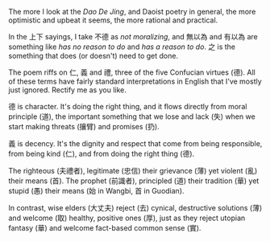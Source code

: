 The more I look at the _Dao De Jing_,
and Daoist poetry in general,
the more optimistic and upbeat it seems,
the more rational and practical.

In the 上下 sayings,
I take 不德 as *not moralizing*,
and 無以為 and 有以為
are something like
*has no reason to do*
and *has a reason to do*.
之 is the something
that does (or doesn't)
need to get done.

The poem riffs on
仁, 義 and 禮,
three of the five Confucian virtues (德).
All of these terms
have fairly standard
interpretations in English
that I've mostly just ignored.
Rectify me as you like.

德 is character.
It's doing the right thing,
and it flows directly from
moral principle (道),
the important something
that we lose and lack (失)
when we start
making threats (攘臂)
and promises (扔).

義 is decency.
It's the dignity and respect
that come from being responsible,
from being kind (仁),
and from doing the right thing (德).

The righteous (夫禮者),
legitimate (忠信) their grievance (薄)
yet violent (亂) their means (首).
The prophet (前識者),
principled (道) their tradition (華)
yet stupid (愚) their means (始 in Wangbi, 首 in Guodian).

In contrast,
wise elders (大丈夫)
reject (去) cynical, destructive solutions (薄)
and welcome (取) healthy, positive ones (厚),
just as they reject utopian fantasy (華)
and welcome fact-based common sense (實).
